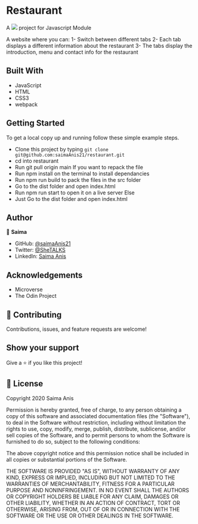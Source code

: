 # Restaurant

A ![](https://img.shields.io/badge/Microverse-blueviolet) project for Javascript Module

A website where you can: 
1- Switch between different tabs
2- Each tab displays a different information about the restaurant
3- The tabs display the introduction, menu and contact info for the restaurant

## Built With

- JavaScript
- HTML
- CSS3
- webpack

## Getting Started

To get a local copy up and running follow these simple example steps.

- Clone this project by typing ```git clone git@github.com:saimaAnis21/restaurant.git```
- cd into restaurant
- Run git pull origin main
If you want to repack the file
- Run npm install on the terminal to install dependancies
- Run npm run build to pack the files in the src folder
- Go to the dist folder and open index.html
- Run npm run start to open it on a live server
Else
- Just Go to the dist folder and open index.html


## Author

👤 **Saima**

- GitHub: [@saimaAnis21](https://github.com/saimaAnis21)
- Twitter: [@SheTALKS](https://twitter.com/SheTALKS6)
- LinkedIn: [Saima Anis](https://www.linkedin.com/in/saima-anis-3a07921b2/)

## Acknowledgements
- Microverse
- The Odin Project

## 🤝 Contributing

Contributions, issues, and feature requests are welcome!


## Show your support

Give a ⭐️ if you like this project!

## 📝 License

Copyright 2020 Saima Anis

Permission is hereby granted, free of charge, to any person obtaining a copy of this software and associated documentation files (the "Software"), to deal in the Software without restriction, including without limitation the rights to use, copy, modify, merge, publish, distribute, sublicense, and/or sell copies of the Software, and to permit persons to whom the Software is furnished to do so, subject to the following conditions:

The above copyright notice and this permission notice shall be included in all copies or substantial portions of the Software.

THE SOFTWARE IS PROVIDED "AS IS", WITHOUT WARRANTY OF ANY KIND, EXPRESS OR IMPLIED, INCLUDING BUT NOT LIMITED TO THE WARRANTIES OF MERCHANTABILITY, FITNESS FOR A PARTICULAR PURPOSE AND NONINFRINGEMENT. IN NO EVENT SHALL THE AUTHORS OR COPYRIGHT HOLDERS BE LIABLE FOR ANY CLAIM, DAMAGES OR OTHER LIABILITY, WHETHER IN AN ACTION OF CONTRACT, TORT OR OTHERWISE, ARISING FROM, OUT OF OR IN CONNECTION WITH THE SOFTWARE OR THE USE OR OTHER DEALINGS IN THE SOFTWARE.
